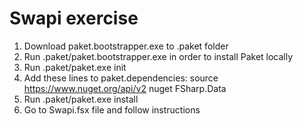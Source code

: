 # Swapi exercise

1. Download paket.bootstrapper.exe to .paket folder
1. Run .paket/paket.bootstrapper.exe in order to install Paket locally
1. Run .paket/paket.exe init
1. Add these lines to paket.dependencies:
    source https://www.nuget.org/api/v2
    nuget FSharp.Data
1. Run .paket/paket.exe install
1. Go to Swapi.fsx file and follow instructions
